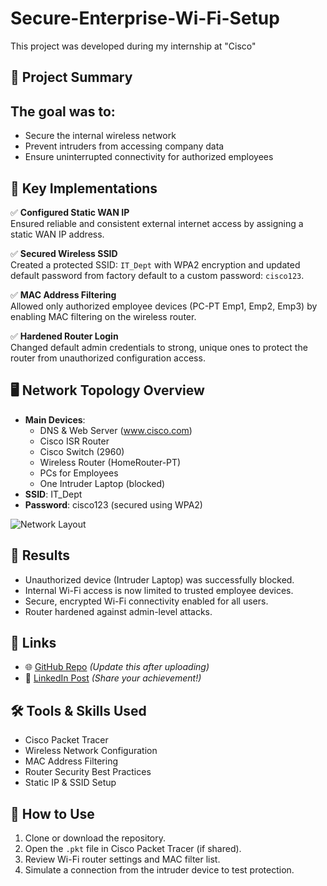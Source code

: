 # Secure-Enterprise-Wi-Fi-Setup
This project was developed during my internship at "Cisco" 
## 📌 Project Summary

## The goal was to:
- Secure the internal wireless network
- Prevent intruders from accessing company data
- Ensure uninterrupted connectivity for authorized employees


## 🔐 Key Implementations
✅ **Configured Static WAN IP**  
Ensured reliable and consistent external internet access by assigning a static WAN IP address.

✅ **Secured Wireless SSID**  
Created a protected SSID: `IT_Dept` with WPA2 encryption and updated default password from factory default to a custom password: `cisco123`.

✅ **MAC Address Filtering**  
Allowed only authorized employee devices (PC-PT Emp1, Emp2, Emp3) by enabling MAC filtering on the wireless router.

✅ **Hardened Router Login**  
Changed default admin credentials to strong, unique ones to protect the router from unauthorized configuration access.


## 🖥️ Network Topology Overview
- **Main Devices**:
  - DNS & Web Server (www.cisco.com)
  - Cisco ISR Router
  - Cisco Switch (2960)
  - Wireless Router (HomeRouter-PT)
  - PCs for Employees
  - One Intruder Laptop (blocked)
- **SSID**: IT_Dept  
- **Password**: cisco123 (secured using WPA2)

![Network Layout](./preview/network-layout.png)




## 🎯 Results
- Unauthorized device (Intruder Laptop) was successfully blocked.
- Internal Wi-Fi access is now limited to trusted employee devices.
- Secure, encrypted Wi-Fi connectivity enabled for all users.
- Router hardened against admin-level attacks.


## 🔗 Links
- 🌐 [GitHub Repo](https://github.com/your-username/secure-enterprise-wifi) *(Update this after uploading)*
- 💼 [LinkedIn Post](https://www.linkedin.com/in/sarthak-jadhav-128637306/) *(Share your achievement!)*


## 🛠️ Tools & Skills Used
- Cisco Packet Tracer
- Wireless Network Configuration
- MAC Address Filtering
- Router Security Best Practices
- Static IP & SSID Setup


## 📎 How to Use
1. Clone or download the repository.
2. Open the `.pkt` file in Cisco Packet Tracer (if shared).
3. Review Wi-Fi router settings and MAC filter list.
4. Simulate a connection from the intruder device to test protection.

